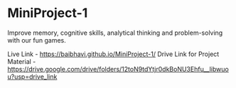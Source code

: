 # MiniProject-1
Improve memory, cognitive skills, analytical thinking and problem-solving with our fun games.

Live Link - https://baibhavi.github.io/MiniProject-1/
Drive Link for Project Material - https://drive.google.com/drive/folders/12toN9tdYtjr0dkBoNU3Ehfu__libwuou?usp=drive_link
